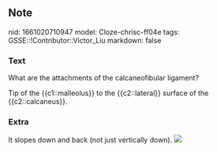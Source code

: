 ## Note
nid: 1661020710947
model: Cloze-chrisc-ff04e
tags: GSSE::!Contributor::Victor_Liu
markdown: false

### Text
What are the attachments of the calcaneofibular ligament?
<div>
  Tip of the {{c1::malleolus}} to the {{c2::lateral}} surface of
  the {{c2::calcaneus}}.
</div>

### Extra
It slopes down and back (not just vertically down). <img src= 
"paste-c577632b0645107c1f625bfcc0756d0bacb552c2.jpg">

